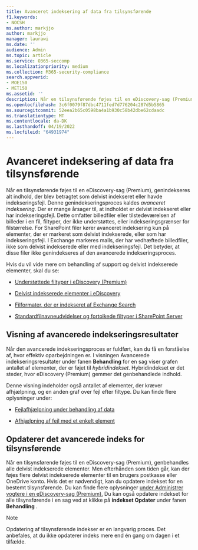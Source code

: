 ```yaml
---
title: Avanceret indeksering af data fra tilsynsførende
f1.keywords:
- NOCSH
ms.author: markjjo
author: markjjo
manager: laurawi
ms.date: ''
audience: Admin
ms.topic: article
ms.service: O365-seccomp
ms.localizationpriority: medium
ms.collection: M365-security-compliance
search.appverid:
- MOE150
- MET150
ms.assetid: ''
description: Når en tilsynsførende føjes til en eDiscovery-sag (Premium), behandles alt indhold, der anses for delvist indekseret, for at gøre det fuldt søgbart.
ms.openlocfilehash: 3c6f0079f87dbc4711fed7d776204c287d5b5865
ms.sourcegitcommit: 52eea2b65c0598ba4a1b930c58b42dbe62cdaadc
ms.translationtype: MT
ms.contentlocale: da-DK
ms.lasthandoff: 04/19/2022
ms.locfileid: "64931974"
---
```

# <a name="advanced-indexing-of-custodian-data"></a>Avanceret indeksering af data fra tilsynsførende

Når en tilsynsførende føjes til en eDiscovery-sag (Premium), genindekseres alt indhold, der blev betragtet som delvist indekseret eller havde indekseringsfejl. Denne genindekseringsproces kaldes *avanceret indeksering*. Der er mange årsager til, at indholdet er delvist indekseret eller har indekseringsfejl. Dette omfatter billedfiler eller tilstedeværelsen af billeder i en fil, filtyper, der ikke understøttes, eller indekseringsgrænser for filstørrelse. For SharePoint filer kører avanceret indeksering kun på elementer, der er markeret som delvist indekserede, eller som har indekseringsfejl. I Exchange markeres mails, der har vedhæftede billedfiler, ikke som delvist indekserede eller med indekseringsfejl. Det betyder, at disse filer ikke genindekseres af den avancerede indekseringsproces.

Hvis du vil vide mere om behandling af support og delvist indekserede elementer, skal du se:

- [Understøttede filtyper i eDiscovery (Premium)](supported-filetypes-ediscovery20.md)

- [Delvist indekserede elementer i eDiscovery](partially-indexed-items-in-content-search.md)

- [Filformater, der er indekseret af Exchange Search](/exchange/file-formats-indexed-by-exchange-search-exchange-2013-help)

- [Standardfilnavneudvidelser og fortolkede filtyper i SharePoint Server](/SharePoint/technical-reference/default-crawled-file-name-extensions-and-parsed-file-types)

## <a name="viewing-advanced-indexing-results"></a>Visning af avancerede indekseringsresultater

Når den avancerede indekseringsproces er fuldført, kan du få en forståelse af, hvor effektiv oparbejdningen er.  I visningen Avancerede indekseringsresultater under fanen **Behandling** for en sag viser grafen antallet af elementer, der er føjet til *hybridindekset*.  Hybridindekset er det steder, hvor eDiscovery (Premium) gemmer det genbehandlede indhold.

Denne visning indeholder også antallet af elementer, der kræver afhjælpning, og en anden graf over fejl efter filtype. Du kan finde flere oplysninger under:

- [Fejlafhjælpning under behandling af data](error-remediation-when-processing-data-in-advanced-ediscovery.md)

- [Afhjælpning af fejl med et enkelt element](single-item-error-remediation.md)

## <a name="updating-the-advanced-index-for-custodians"></a>Opdaterer det avancerede indeks for tilsynsførende

Når en tilsynsførende føjes til en eDiscovery-sag (Premium), genbehandles alle delvist indekserede elementer. Men efterhånden som tiden går, kan der føjes flere delvist indekserede elementer til en brugers postkasse eller OneDrive konto.  Hvis det er nødvendigt, kan du opdatere indekset for en bestemt tilsynsførende. Du kan finde flere oplysninger [under Administrer vogtere i en eDiscovery-sag (Premium).](manage-new-custodians.md#reindex-custodian-data) Du kan også opdatere indekset for alle tilsynsførende i en sag ved at klikke på **indekset Opdater** under fanen **Behandling** .

> [!NOTE]
> Opdatering af tilsynsførende indekser er en langvarig proces. Det anbefales, at du ikke opdaterer indeks mere end én gang om dagen i et tilfælde.
